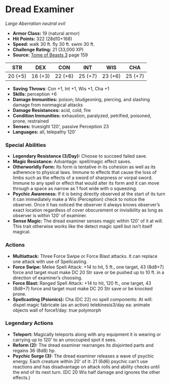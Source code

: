 # Dread Examiner

*Large* *Aberration* *neutral evil*

- **Armor Class:** 19 (natural armor)
- **Hit Points:** 322 (28d10+168)
- **Speed:** walk 30 ft. fly 30 ft. swim 30 ft.
- **Challenge Rating:** 21 (33,000 XP)
- **Source:** [Tome of Beasts 3](https://koboldpress.com/kpstore/product/tome-of-beasts-3-for-5th-edition/) page 159

| STR | DEX | CON | INT | WIS | CHA |
| --- | --- | --- | --- | --- | --- |
| 20 (+5) | 16 (+3) | 22 (+6) | 25 (+7) | 23 (+6) | 25 (+7) |

- **Saving Throws**: Con +1, Int +1, Wis +1, Cha +1
- **Skills:** perception +6
- **Damage Immunities:** poison; bludgeoning, piercing, and slashing damage from nonmagical attacks
- **Damage Resistances:** acid, cold, fire
- **Condition Immunities:** exhaustion, paralyzed, petrified, poisoned, prone, restrained
- **Senses:** truesight 120', passive Perception 23
- **Languages:** all, telepathy 120'
### Special Abilities
- **Legendary Resistance (3/Day):** Choose to succeed failed save.
- **Magic Resistance:** Advantage: spell/magic effect saves.
- **Otherworldly Form:** Its form is tentative in its cohesion as well as its adherence to physical laws. Immune to effects that cause the loss of limbs such as the effects of a sword of sharpness or vorpal sword. Immune to any spell or effect that would alter its form and it can move through a space as narrow as 1 foot wide with o squeezing.
- **Psychic Awareness:** If it is being directly observed at the start of its turn it can immediately make a Wis (Perception) check to notice the observer. Once it has noticed the observer it always knows observer’s exact location regardless of cover obscurement or invisibility as long as observer is within 120' of examiner.
- **Sense Magic:** The dread examiner senses magic within 120' of it at will. This trait otherwise works like the detect magic spell but isn’t itself magical.
### Actions
- **Multiattack:** Three Force Swipe or Force Blast attacks. It can replace one attack with use of Spellcasting.
- **Force Swipe:** Melee Spell Attack: +14 to hit, 5 ft., one target, 43 (8d8+7) force and target must make DC 20 Str save or be pushed up to 10 ft. in a direction of examiner’s choosing.
- **Force Blast:** Ranged Spell Attack: +14 to hit, 120 ft., one target, 43 (8d8+7) force and target must make DC 20 Str save or be knocked prone.
- **Spellcasting (Psionics):** Cha (DC 22) no spell components: At will: dispel magic fabricate (as an action) telekinesis3/day ea: animate objects wall of force1/day: true polymorph


### Legendary Actions
- **Teleport:** Magically teleports along with any equipment it is wearing or carrying up to 120' to an unoccupied spot it sees.
- **Reform (2):** The dread examiner rearranges its disjointed parts and regains 36 (8d8) hp.
- **Psychic Surge (3):** The dread examiner releases a wave of psychic energy. Each creature within 20' of it: 21 (6d6) psychic can’t use reactions and has disadvantage on attack rolls and ability checks until the end of its next turn. (DC 20 Wis half damage and ignores the other effects.)
